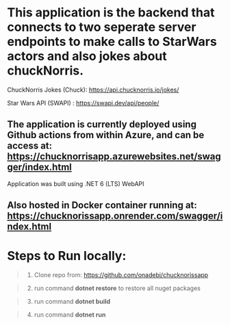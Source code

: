 # This application is the backend that connects to two seperate server endpoints to make calls to StarWars actors and also jokes about chuckNorris.

ChuckNorris Jokes (Chuck): https://api.chucknorris.io/jokes/

Star Wars API (SWAPI) : https://swapi.dev/api/people/

## The application is currently deployed using Github actions from within Azure, and can be access at: https://chucknorrisapp.azurewebsites.net/swagger/index.html
Application was built using .NET 6 (LTS) WebAPI

## Also hosted in Docker container running at: https://chucknorissapp.onrender.com/swagger/index.html

# Steps to Run locally:

> 1. Clone repo from: https://github.com/onadebi/chucknorissapp

> 2. run command **dotnet restore** to restore all nuget packages

> 3. run command **dotnet build**

> 4. run command **dotnet run**
